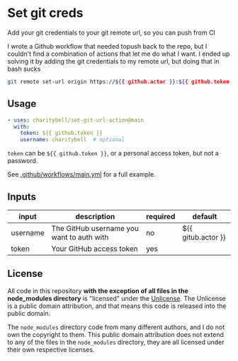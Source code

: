 # Set git creds

Add your git credentials to your git remote url, so you can push from CI

I wrote a Github workflow that needed topush back to the repo, but I couldn't find a combination of actions that let me do what I want. I ended up solving it by adding the git credentials to my remote url, but doing that in bash sucks

```bash
git remote set-url origin https://${{ github.actor }}:${{ github.token }}@"$(echo ${{ github.repositoryUrl }} | cut -d '/' -f 3-)"
```

## Usage

```yaml
- uses: charitybell/set-git-url-action@main
  with:
    token: ${{ github.token }}
    username: charitybell  # optional
```

`token` can be `${{ github.token }}`, or a personal access token, but not a password.

See [.github/workflows/main.yml](https://github.com/charitybell/set-git-creds/blob/main/.github/workflows/main.yml) for a full example.

## Inputs

| input    | description                               | required | default            |
|----------|-------------------------------------------|----------|--------------------|
| username | The GitHub username you want to auth with | no       | ${{ gitub.actor }} |
| token    | Your GitHub access token                  | yes      |                    |

## License

All code in this repository **with the exception of all files in the node_modules directory** is "licensed" under the [Unlicense](https://unlicense.org/). The Unlicense is a public domain attribution, and that means this code is released into the public domain.

The `node_modules` directory code from many different authors, and I do not own the copyright to them. This public domain attribution does not extend to any of the files in the `node_modules` directory, they are all licensed under their own respective licenses.
